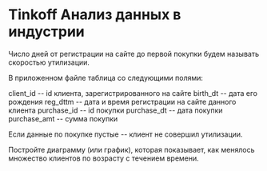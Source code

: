 # Tinkoff Анализ данных в индустрии

Число дней от регистрации на сайте до первой покупки будем называть скоростью утилизации.

В приложенном файле таблица со следующими полями:

client_id -- id клиента, зарегистрированного на сайте birth_dt -- дата его рождения reg_dttm -- дата и время регистрации на сайте данного клиента purchase_id -- id покупки purchase_dt -- дата покупки purchase_amt -- сумма покупки

Если данные по покупке пустые -- клиент не совершил утилизации.

Постройте диаграмму (или график), которая показывает, как менялось множество клиентов по возрасту с течением времени.
